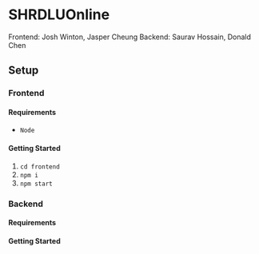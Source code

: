 # SHRDLUOnline 
Frontend:
Josh Winton, Jasper Cheung
Backend:
Saurav Hossain, Donald Chen

## Setup

### Frontend

#### Requirements
- `Node`

#### Getting Started

1. `cd frontend`
2. `npm i`
3. `npm start`

### Backend

#### Requirements

#### Getting Started


